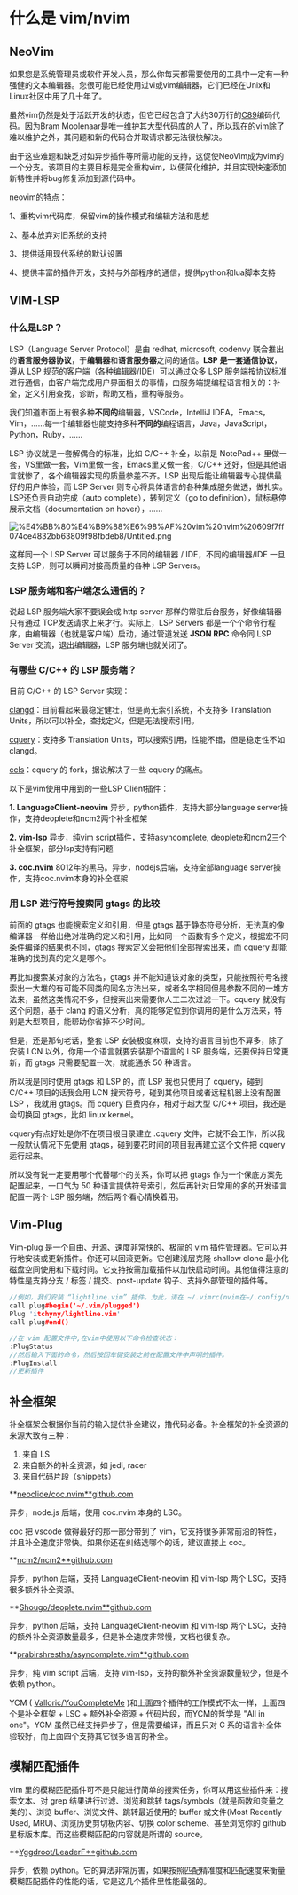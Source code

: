 # 什么是 vim/nvim

## NeoVim

如果您是系统管理员或软件开发人员，那么你每天都需要使用的工具中一定有一种强健的文本编辑器。您很可能已经使用过vi或vim编辑器，它们已经在Unix和Linux社区中用了几十年了。

虽然vim仍然是处于活跃开发的状态，但它已经包含了大约30万行的[C89](https://en.wikipedia.org/wiki/ANSI_C#C89)编码代码。因为Bram Moolenaar是唯一维护其大型代码库的人了，所以现在的vim除了难以维护之外，其问题和新的代码合并取请求都无法很快解决。

由于这些难题和缺乏对如异步插件等所需功能的支持，这促使NeoVim成为vim的一个分支。该项目的主要目标是完全重构vim，以便简化维护，并且实现快速添加新特性并将bug修复添加到源代码中。

neovim的特点：

1、重构vim代码库，保留vim的操作模式和编辑方法和思想

2、基本放弃对旧系统的支持

3、提供适用现代系统的默认设置

4、提供丰富的插件开发，支持与外部程序的通信，提供python和lua脚本支持

## VIM-LSP

### 什么是LSP？

LSP（Language Server Protocol）是由 redhat, microsoft, codenvy 联合推出的**语言服务器协议**，于**编辑器**和**语言服务器**之间的通信。**LSP 是一套通信协议**，遵从 LSP 规范的客户端（各种编辑器/IDE）可以通过众多 LSP 服务端按协议标准进行通信，由客户端完成用户界面相关的事情，由服务端提编程语言相关的：补全，定义引用查找，诊断，帮助文档，重构等服务。

我们知道市面上有很多种**不同的**编辑器，VSCode，IntelliJ IDEA，Emacs，Vim，……每一个编辑器也能支持多种**不同的**编程语言，Java，JavaScript，Python，Ruby，……

LSP 协议就是一套解偶合的标准，比如 C/C++ 补全，以前是 NotePad++ 里做一套，VS里做一套，Vim里做一套，Emacs里又做一套，C/C++ 还好，但是其他语言就惨了，各个编辑器实现的质量参差不齐。LSP 出现后能让编辑器专心提供最好的用户体验，而 LSP Server 则专心将具体语言的各种集成服务做透，做扎实。LSP还负责自动完成（auto complete），转到定义（go to definition），鼠标悬停展示文档（documentation on hover），……

![%E4%BB%80%E4%B9%88%E6%98%AF%20vim%20nvim%20609f7ff074ce4832bb63809f98fbdeb8/Untitled.png](%E4%BB%80%E4%B9%88%E6%98%AF%20vim%20nvim%20609f7ff074ce4832bb63809f98fbdeb8/Untitled.png)

这样同一个 LSP Server 可以服务于不同的编辑器 / IDE，不同的编辑器/IDE 一旦支持 LSP，则可以瞬间对接高质量的各种 LSP Servers。

### LSP 服务端和客户端怎么通信的？

说起 LSP 服务端大家不要误会成 http server 那样的常驻后台服务，好像编辑器只有通过 TCP发送请求上来才行。实际上，LSP Servers 都是一个个命令行程序，由编辑器（也就是客户端）启动，通过管道发送 **JSON RPC** 命令同 LSP Server 交流，退出编辑器，LSP 服务端也就关闭了。

### 有哪些 C/C++ 的 LSP 服务端？

目前 C/C++ 的 LSP Server 实现：

[clangd](https://link.zhihu.com/?target=https%3A//clang.llvm.org/extra/clangd.html)：目前看起来最稳定健壮，但是尚无索引系统，不支持多 Translation Units，所以可以补全，查找定义，但是无法搜索引用。

[cquery](https://link.zhihu.com/?target=https%3A//github.com/cquery-project/cquery)：支持多 Translation Units，可以搜索引用，性能不错，但是稳定性不如 clangd。

[ccls](https://link.zhihu.com/?target=https%3A//github.com/MaskRay/ccls)：cquery 的 fork，据说解决了一些 cquery 的痛点。

以下是vim使用中用到的一些LSP Client插件：

**1. LanguageClient-neovim** 异步，python插件，支持大部分language server操作，支持deoplete和ncm2两个补全框架

**2. vim-lsp** 异步，纯vim script插件，支持asyncomplete, deoplete和ncm2三个补全框架，部分lsp支持有问题

**3. coc.nvim** 8012年的黑马。异步，nodejs后端，支持全部language server操作，支持coc.nvim本身的补全框架

### 用 LSP 进行符号搜索同 gtags 的比较

前面的 gtags 也能搜索定义和引用，但是 gtags 基于静态符号分析，无法真的像编译器一样给出绝对准确的定义和引用，比如同一个函数有多个定义，根据宏不同条件编译的结果也不同，gtags 搜索定义会把他们全部搜索出来，而 cquery 却能准确的找到真的定义是哪个。

再比如搜索某对象的方法名，gtags 并不能知道该对象的类型，只能按照符号名搜索出一大堆的有可能不同类的同名方法出来，或者名字相同但是参数不同的一堆方法来，虽然这类情况不多，但搜索出来需要你人工二次过滤一下。cquery 就没有这个问题，基于 clang 的语义分析，真的能够定位到你调用的是什么方法来，特别是大型项目，能帮助你省掉不少时间。

但是，还是那句老话，整套 LSP 安装极度麻烦，支持的语言目前也不算多，除了安装 LCN 以外，你用一个语言就要安装那个语言的 LSP 服务端，还要保持日常更新，而 gtags 只需要配置一次，就能通杀 50 种语言。

所以我是同时使用 gtags 和 LSP 的，而 LSP 我也只使用了 cquery，碰到 C/C++ 项目的话我会用 LCN 搜索符号，碰到其他项目或者远程机器上没有配置 LSP ，我就用 gtags。而 cquery 巨费内存，相对于超大型 C/C++ 项目，我还是会切换回 gtags，比如 linux kernel。

cquery有点好处是你不在项目根目录建立 .cquery 文件，它就不会工作，所以我一般默认情况下先使用 gtags，碰到要花时间的项目我再建立这个文件把 cquery 运行起来。

所以没有说一定要用哪个代替哪个的关系，你可以把 gtags 作为一个保底方案先配置起来，一口气为 50 种语言提供符号索引，然后再针对日常用的多的开发语言配置一两个 LSP 服务端，然后两个看心情换着用。

## Vim-Plug

Vim-plug 是一个自由、开源、速度非常快的、极简的 vim 插件管理器。它可以并行地安装或更新插件。你还可以回滚更新。它创建浅层克隆 shallow clone 最小化磁盘空间使用和下载时间。它支持按需加载插件以加快启动时间。其他值得注意的特性是支持分支 / 标签 / 提交、post-update 钩子、支持外部管理的插件等。

```cpp
//例如，我们安装 “lightline.vim” 插件。为此，请在 ~/.vimrc(nvim在~/.config/nvim/init.vim) 的顶部添加以下行。
call plug#begin('~/.vim/plugged')
Plug 'itchyny/lightline.vim'
call plug#end()

//在 vim 配置文件中,在vim中使用以下命令检查状态：
:PlugStatus
//然后输入下面的命令，然后按回车键安装之前在配置文件中声明的插件。
:PlugInstall
//更新插件
```

## 补全框架

补全框架会根据你当前的输入提供补全建议，撸代码必备。补全框架的补全资源的来源大致有三种：

1. 来自 LS
2. 来自额外的补全资源，如 jedi, racer
3. 来自代码片段（snippets）

**[neoclide/coc.nvim**github.com](https://link.zhihu.com/?target=https%3A//github.com/neoclide/coc.nvim)

异步，node.js 后端，使用 coc.nvim 本身的 LSC。

coc 把 vscode 做得最好的那一部分带到了 vim，它支持很多非常前沿的特性，并且补全速度非常快。如果你还在纠结选哪个的话，建议直接上 coc。

**[ncm2/ncm2**github.com](https://link.zhihu.com/?target=https%3A//github.com/ncm2/ncm2)

异步，python 后端，支持 LanguageClient-neovim 和 vim-lsp 两个 LSC，支持很多额外补全资源。

**[Shougo/deoplete.nvim**github.com](https://link.zhihu.com/?target=https%3A//github.com/Shougo/deoplete.nvim)

异步，python 后端，支持 LanguageClient-neovim 和 vim-lsp 两个 LSC，支持的额外补全资源数量最多，但是补全速度非常慢，文档也很复杂。

**[prabirshrestha/asyncomplete.vim**github.com](https://link.zhihu.com/?target=https%3A//github.com/prabirshrestha/asyncomplete.vim)

异步，纯 vim script 后端，支持 vim-lsp，支持的额外补全资源数量较少，但是不依赖 python。

YCM ( [Valloric/YouCompleteMe](https://link.zhihu.com/?target=https%3A//github.com/Valloric/YouCompleteMe) )和上面四个插件的工作模式不太一样，上面四个是补全框架 + LSC + 额外补全资源 + 代码片段，而YCM的哲学是 "All in one"。YCM 虽然已经支持异步了，但是需要编译，而且只对 C 系的语言补全体验较好，而上面四个支持其它很多语言的补全。

## 模糊匹配插件

vim 里的模糊匹配插件可不是只能进行简单的搜索任务，你可以用这些插件来：搜索文本、对 grep 结果进行过滤、浏览和跳转 tags/symbols（就是函数和变量之类的）、浏览 buffer、浏览文件、跳转最近使用的 buffer 或文件(Most Recently Used, MRU)、浏览历史剪切板内容、切换 color scheme、甚至浏览你的 github 星标版本库。而这些模糊匹配的内容就是所谓的 source。

**[Yggdroot/LeaderF**github.com](https://link.zhihu.com/?target=https%3A//github.com/Yggdroot/LeaderF)

异步，依赖 python。它的算法非常厉害，如果按照匹配精准度和匹配速度来衡量模糊匹配插件的性能的话，它是这几个插件里性能最强的。